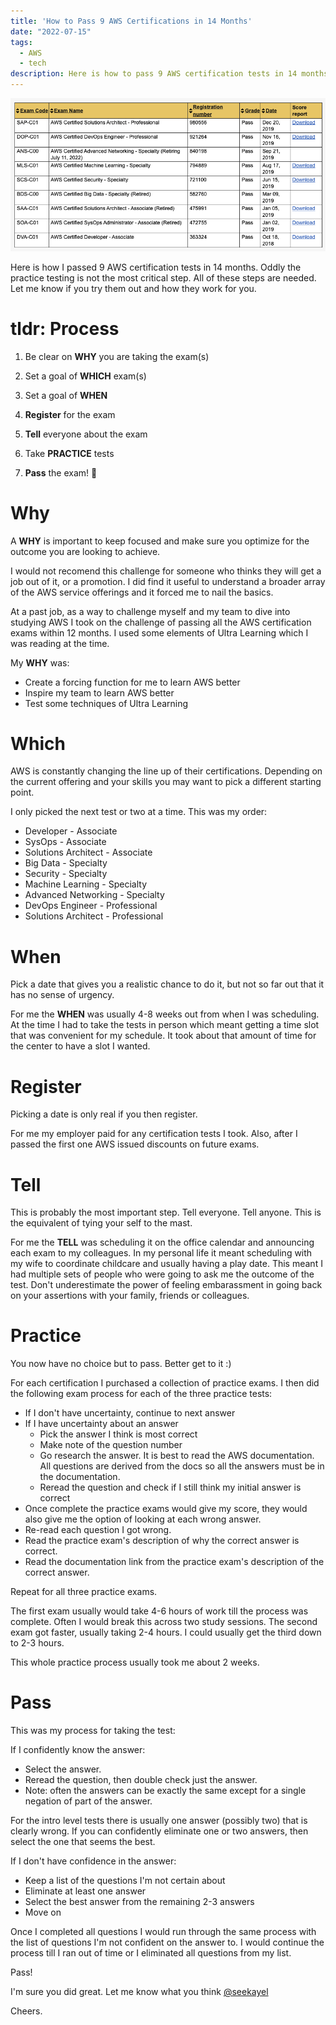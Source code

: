 ```yaml
---
title: 'How to Pass 9 AWS Certifications in 14 Months'
date: "2022-07-15"
tags:
  - AWS
  - tech
description: Here is how to pass 9 AWS certification tests in 14 months.
---
```


![A List of My Certifications](/static/img/certification-list.png)

Here is how I passed 9 AWS certification tests in 14 months. Oddly the practice testing is not the most critical step. All of these steps are needed. Let me know if you try them out and how they work for you.

# tldr: Process

1) Be clear on **WHY** you are taking the exam(s)

2) Set a goal of **WHICH** exam(s)

3) Set a goal of **WHEN**

4) **Register** for the exam

5) **Tell** everyone about the exam

6) Take **PRACTICE** tests

7) **Pass** the exam! 🎉

# Why

A **WHY** is important to keep focused and make sure you optimize for the outcome you are looking to achieve.

I would not recomend this challenge for someone who thinks they will get a job out of it, or a promotion. I did find it useful to understand a broader array of the AWS service offerings and it forced me to nail the basics.

At a past job, as a way to challenge myself and my team to dive into studying AWS I took on the challenge of passing all the AWS certification exams within 12 months. I used some elements of Ultra Learning which I was reading at the time.

My **WHY** was:

- Create a forcing function for me to learn AWS better
- Inspire my team to learn AWS better
- Test some techniques of Ultra Learning

# Which

AWS is constantly changing the line up of their certifications. Depending on the current offering and your skills you may want to pick a different starting point.

I only picked the next test or two at a time. This was my order:

- Developer - Associate
- SysOps - Associate
- Solutions Architect - Associate
- Big Data - Specialty
- Security - Specialty
- Machine Learning - Specialty
- Advanced Networking - Specialty
- DevOps Engineer - Professional
- Solutions Architect - Professional

# When

Pick a date that gives you a realistic chance to do it, but not so far out that it has no sense of urgency.

For me the **WHEN** was usually 4-8 weeks out from when I was scheduling. At the time I had to take the tests in person which meant getting a time slot that was convenient for my schedule. It took about that amount of time for the center to have a slot I wanted.

# Register

Picking a date is only real if you then register.

For me my employer paid for any certification tests I took. Also, after I passed the first one AWS issued discounts on future exams.

# Tell

This is probably the most important step. Tell everyone. Tell anyone. This is the equivalent of tying your self to the mast.

For me the **TELL** was scheduling it on the office calendar and announcing each exam to my colleagues. In my personal life it meant  scheduling with my wife to coordinate childcare and usually having a play date. This meant I had multiple sets of people who were going to ask me the outcome of the test. Don't underestimate the power of feeling embarassment in going back on your assertions with your family, friends or colleagues.

# Practice

You now have no choice but to pass. Better get to it :) 

For each certification I purchased a collection of practice exams. I then did the following exam process for each of the three practice tests:

- If I don't have uncertainty, continue to next answer
- If I have uncertainty about an answer
  - Pick the answer I think is most correct
  - Make note of the question number
  - Go research the answer. It is best to read the AWS documentation. All questions are derived from the docs so all the answers must be in the documentation.
  - Reread the question and check if I still think my initial answer is correct
- Once complete the practice exams would give my score, they would also give me the option of looking at each wrong answer.
- Re-read each question I got wrong.
- Read the practice exam's description of why the correct answer is correct.
- Read the documentation link from the practice exam's description of the correct answer.

Repeat for all three practice exams.

The first exam usually would take 4-6 hours of work till the process was complete. Often I would break this across two study sessions. The second exam got faster, usually taking 2-4 hours. I could usually get the third down to 2-3 hours.

This whole practice process usually took me about 2 weeks.

# Pass

This was my process for taking the test:

If I confidently know the answer:

- Select  the answer.
- Reread the question, then double check just the answer.
- Note: often the answers can be exactly the same except for a single negation of part of the answer.

For the intro level tests there is usually one answer (possibly two) that is clearly wrong. If you can confidently eliminate one or two answers, then select the one that seems the best.

If I don't have confidence in the answer:

- Keep a list of the questions I'm not certain about
- Eliminate at least one answer
- Select the best answer from the remaining 2-3 answers
- Move on

Once I completed all questions I would run through the same process with the list of questions I'm not confident on the answer to. I would continue the process till I ran out of time or I eliminated all questions from my list.

Pass!

I'm sure you did great. Let me know what you think [@seekayel](https://twitter.com/seekayel)

Cheers.
